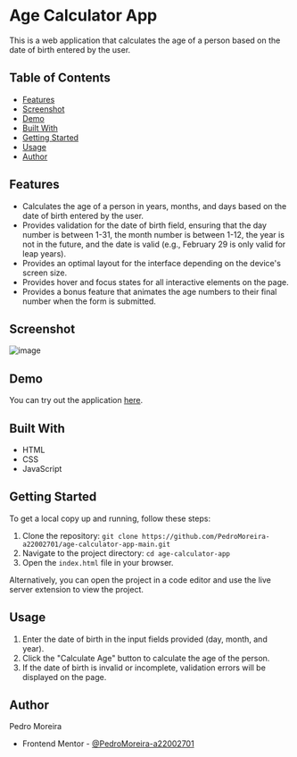 # Age Calculator App

This is a web application that calculates the age of a person based on the date of birth entered by the user.

## Table of Contents
- [Features](#features)
- [Screenshot](#screenshot)
- [Demo](#demo)
- [Built With](#built-with)
- [Getting Started](#getting-started)
- [Usage](#usage)
- [Author](#author)

## Features
- Calculates the age of a person in years, months, and days based on the date of birth entered by the user.
- Provides validation for the date of birth field, ensuring that the day number is between 1-31, the month number is between 1-12, the year is not in the future, and the date is valid (e.g., February 29 is only valid for leap years).
- Provides an optimal layout for the interface depending on the device's screen size.
- Provides hover and focus states for all interactive elements on the page.
- Provides a bonus feature that animates the age numbers to their final number when the form is submitted.

## Screenshot
![image](https://user-images.githubusercontent.com/79330219/235176397-40982c0f-2c47-431e-a798-2d6602fb061f.png)

## Demo
You can try out the application [here](https://age-calculator-app-main-orpin.vercel.app).

## Built With
- HTML
- CSS
- JavaScript


## Getting Started
To get a local copy up and running, follow these steps:

1. Clone the repository: `git clone https://github.com/PedroMoreira-a22002701/age-calculator-app-main.git`
2. Navigate to the project directory: `cd age-calculator-app`
3. Open the `index.html` file in your browser.

Alternatively, you can open the project in a code editor and use the live server extension to view the project.

## Usage
1. Enter the date of birth in the input fields provided (day, month, and year).
2. Click the "Calculate Age" button to calculate the age of the person.
3. If the date of birth is invalid or incomplete, validation errors will be displayed on the page.

## Author
Pedro Moreira

- Frontend Mentor - [@PedroMoreira-a22002701](https://www.frontendmentor.io/profile/PedroMoreira-a22002701)

